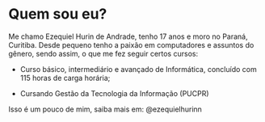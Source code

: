 # Quem sou eu?

Me chamo Ezequiel Hurin de Andrade, tenho 17 anos e moro no Paraná, Curitiba. Desde pequeno tenho a paixão em computadores e assuntos do gênero, sendo assim, o que me fez seguir certos cursos:

- Curso básico, intermediário e avançado de Informática, concluído com 115 horas de carga horária;

- Cursando Gestão da Tecnologia da Informação (PUCPR)

Isso é um pouco de mim, saiba mais em:
@ezequielhurinn